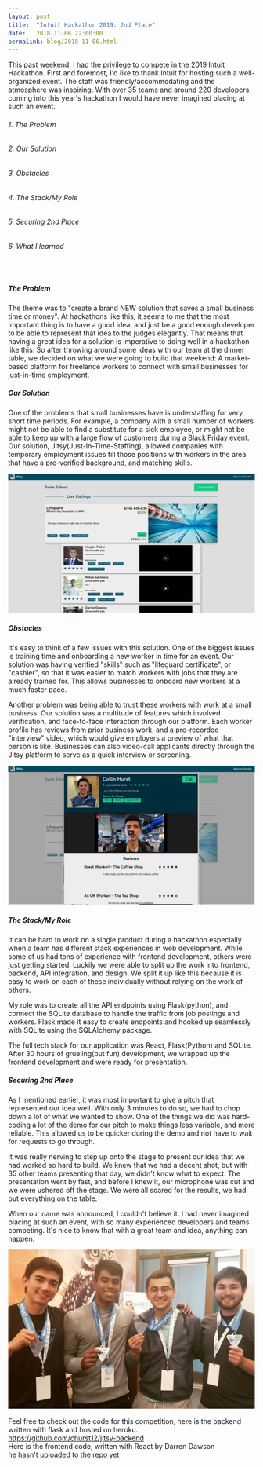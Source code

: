```yaml
---
layout: post
title:  "Intuit Hackathon 2019: 2nd Place"
date:   2018-11-06 22:00:00
permalink: blog/2018-11-06.html
---
```

This past weekend, I had the privilege to compete in the 2019 Intuit Hackathon. First and foremost, I'd like to thank Intuit for hosting such a well-organized event. The staff was friendly/accommodating and the atmosphere was inspiring. With over 35 teams and around 220 developers, coming into this year's hackathon I would have never imagined placing at such an event.

###### 1. The Problem
###### 2. Our Solution
###### 3. Obstacles
###### 4. The Stack/My Role
###### 5. Securing 2nd Place
###### 6. What I learned
<br/>

##### The Problem
The theme was to "create a brand NEW solution that saves a small business time or money". At hackathons like this, it seems to me that the most important thing is to have a good idea, and just be a good enough developer to be able to represent that idea to the judges elegantly. That means that having a great idea for a solution is imperative to doing well in a hackathon like this. So after throwing around some ideas with our team at the dinner table, we decided on what we were going to build that weekend: A market-based platform for freelance workers to connect with small businesses for just-in-time employment.

##### Our Solution
One of the problems that small businesses have is understaffing for very short time periods. For example, a company with a small number of workers might not be able to find a substitute for a sick employee, or might not be able to keep up with a large flow of customers during a Black Friday event. Our solution, Jitsy(Just-In-Time-Staffing), allowed companies with temporary employment issues fill those positions with workers in the area that have a pre-verified background, and matching skills. 



<img src="/assets/jitsy_biz_listings.png">


##### Obstacles
It's easy to think of a few issues with this solution. One of the biggest issues is training time and onboarding a new worker in time for an event. Our solution was having verified "skills" such as "lifeguard certificate", or "cashier", so that it was easier to match workers with jobs that they are already trained for. This allows businesses to onboard new workers at a much faster pace.

Another problem was being able to trust these workers with work at a small business. Our solution was a multitude of features which involved verification, and face-to-face interaction through our platform. Each worker profile has reviews from prior business work, and a pre-recorded "interview" video, which would give employers a preview of what that person is like. Businesses can also video-call applicants directly through the Jitsy platform to serve as a quick interview or screening. 

<img src="/assets/jitsy_worker_profile.png">

##### The Stack/My Role
It can be hard to work on a single product during a hackathon especially when a team has different stack experiences in web development. While some of us had tons of experience with frontend development, others were just getting started. Luckily we were able to split up the work into frontend, backend, API integration, and design. We split it up like this because it is easy to work on each of these individually without relying on the work of others.

My role was to create all the API endpoints using Flask(python), and connect the SQLite database to handle the traffic from job postings and workers. Flask made it easy to create endpoints and hooked up seamlessly with SQLite using the SQLAlchemy package. 

The full tech stack for our application was React, Flask(Python) and SQLite.  After 30 hours of grueling(but fun) development, we wrapped up the frontend development and were ready for presentation.

##### Securing 2nd Place
As I mentioned earlier, it was most important to give a pitch that represented our idea well. With only 3 minutes to do so, we had to chop down a lot of what we wanted to show. One of the things we did was hard-coding a lot of the demo for our pitch to make things less variable, and more reliable. This allowed us to be quicker during the demo and not have to wait for requests to go through. 

It was really nerving to step up onto the stage to present our idea that we had worked so hard to build. We knew that we had a decent shot, but with 35 other teams presenting that day, we didn't know what to expect. The presentation went by fast, and before I knew it, our microphone was cut and we were ushered off the stage. We were all scared for the results, we had put everything on the table.

When our name was announced, I couldn't believe it. I had never imagined placing at such an event, with so many experienced developers and teams competing. It's nice to know that with a great team and idea, anything can happen.


<img src="/assets/jitsy_winning.png">

Feel free to check out the code for this competition, here is the backend written with flask and hosted on heroku. <br/>
<a href="https://github.com/churst12/jitsy-backend" target="_blank">https://github.com/churst12/jitsy-backend</a>
<br/>
Here is the frontend code, written with React by Darren Dawson <br/>
<a href="/" target="_blank">he hasn't uploaded to the repo yet</a>









